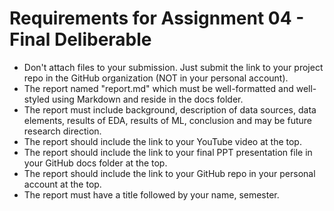 # Requirements for Assignment 04 - Final Deliberable

- Don't attach files to your submission. Just submit the link to your project repo in the GitHub organization (NOT in your personal account). 
- The report named "report.md" which must be well-formatted and well-styled using Markdown and reside in the docs folder.
- The report must include background, description of data sources, data elements, results of EDA, results of ML, conclusion and may be future research direction. 
- The report should include the link to your YouTube video at the top.
- The report should include the link to your final PPT presentation file in your GitHub docs folder at the top.
- The report should include the link to your GitHub repo in your personal account at the top.
- The report must have a title followed by your name, semester.

